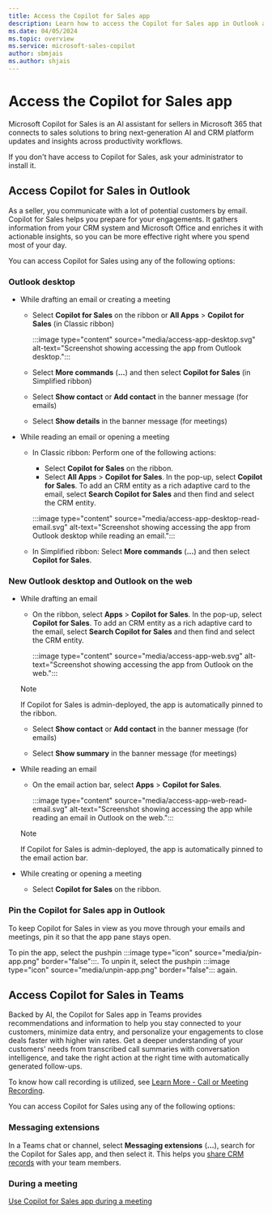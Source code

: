 ```yaml
---
title: Access the Copilot for Sales app
description: Learn how to access the Copilot for Sales app in Outlook and Teams.
ms.date: 04/05/2024
ms.topic: overview
ms.service: microsoft-sales-copilot
author: sbmjais
ms.author: shjais
---
```


# Access the Copilot for Sales app

Microsoft Copilot for Sales is an AI assistant for sellers in Microsoft 365 that connects to sales solutions to bring next-generation AI and CRM platform updates and insights across productivity workflows.

If you don't have access to Copilot for Sales, ask your administrator to install it.

## Access Copilot for Sales in Outlook

As a seller, you communicate with a lot of potential customers by email. Copilot for Sales helps you prepare for your engagements. It gathers information from your CRM system and Microsoft Office and enriches it with actionable insights, so you can be more effective right where you spend most of your day.

You can access Copilot for Sales using any of the following options:

### Outlook desktop

- While drafting an email or creating a meeting

    - Select **Copilot for Sales** on the ribbon or **All Apps** > **Copilot for Sales** (in Classic ribbon)

        :::image type="content" source="media/access-app-desktop.svg" alt-text="Screenshot showing accessing the app from Outlook desktop.":::

    - Select **More commands** (**...**) and then select **Copilot for Sales** (in Simplified ribbon)
    
    - Select **Show contact** or **Add contact** in the banner message (for emails)
    
    - Select **Show details** in the banner message (for meetings)

- While reading an email or opening a meeting

    - In Classic ribbon: Perform one of the following actions: 
        - Select **Copilot for Sales** on the ribbon.
        - Select **All Apps** > **Copilot for Sales**. In the pop-up, select **Copilot for Sales**. To add an CRM entity as a rich adaptive card to the email, select **Search Copilot for Sales** and then find and select the CRM entity.

        :::image type="content" source="media/access-app-desktop-read-email.svg" alt-text="Screenshot showing accessing the app from Outlook desktop while reading an email.":::
     
    - In Simplified ribbon: Select **More commands** (**...**) and then select **Copilot for Sales**.

### New Outlook desktop and Outlook on the web

- While drafting an email

    - On the ribbon, select **Apps** > **Copilot for Sales**. In the pop-up, select **Copilot for Sales**. To add an CRM entity as a rich adaptive card to the email, select **Search Copilot for Sales** and then find and select the CRM entity.
    
        :::image type="content" source="media/access-app-web.svg" alt-text="Screenshot showing accessing the app from Outlook on the web.":::
    
    > [!NOTE]
    > If Copilot for Sales is admin-deployed, the app is automatically pinned to the ribbon.  
 
    - Select **Show contact** or **Add contact** in the banner message (for emails)
    
    - Select **Show summary** in the banner message (for meetings)
    
- While reading an email

    - On the email action bar, select **Apps** > **Copilot for Sales**.

        :::image type="content" source="media/access-app-web-read-email.svg" alt-text="Screenshot showing accessing the app while reading an email in Outlook on the web.":::

    > [!NOTE]    
    > If Copilot for Sales is admin-deployed, the app is automatically pinned to the email action bar.

- While creating or opening a meeting

    - Select **Copilot for Sales** on the ribbon.

### Pin the Copilot for Sales app in Outlook

To keep Copilot for Sales in view as you move through your emails and meetings, pin it so that the app pane stays open.

To pin the app, select the pushpin :::image type="icon" source="media/pin-app.png" border="false":::. To unpin it, select the pushpin :::image type="icon" source="media/unpin-app.png" border="false"::: again.

## Access Copilot for Sales in Teams

Backed by AI, the Copilot for Sales app in Teams provides recommendations and information to help you stay connected to your customers, minimize data entry, and personalize your engagements to close deals faster with higher win rates. Get a deeper understanding of your customers' needs from transcribed call summaries with conversation intelligence, and take the right action at the right time with automatically generated follow-ups.

To know how call recording is utilized, see [Learn More - Call or Meeting Recording](learn-more-call-meeting-recording.md).

You can access Copilot for Sales using any of the following options:

### Messaging extensions

In a Teams chat or channel, select **Messaging extensions** (**...**), search for the Copilot for Sales app, and then select it. This helps you [share CRM records](share-crm-record-teams-conversation.md) with your team members.

### During a meeting

[Use Copilot for Sales app during a meeting](use-sales-copilot-app-during-meeting.md)